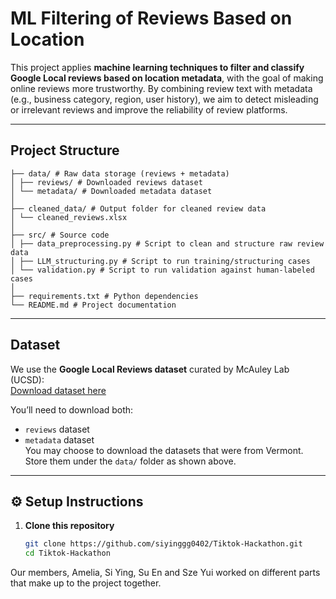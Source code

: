 # ML Filtering of Reviews Based on Location

This project applies **machine learning techniques to filter and classify Google Local reviews based on location metadata**, with the goal of making online reviews more trustworthy. By combining review text with metadata (e.g., business category, region, user history), we aim to detect misleading or irrelevant reviews and improve the reliability of review platforms.

---

## Project Structure

```
├── data/ # Raw data storage (reviews + metadata)
│ ├── reviews/ # Downloaded reviews dataset
│ └── metadata/ # Downloaded metadata dataset
│
├── cleaned_data/ # Output folder for cleaned review data
│ └── cleaned_reviews.xlsx
│
├── src/ # Source code
│ ├── data_preprocessing.py # Script to clean and structure raw review data
│ ├── LLM_structuring.py # Script to run training/structuring cases
│ └── validation.py # Script to run validation against human-labeled cases
│
├── requirements.txt # Python dependencies
└── README.md # Project documentation
```
---

## Dataset

We use the **Google Local Reviews dataset** curated by McAuley Lab (UCSD):  
[Download dataset here](https://mcauleylab.ucsd.edu/public_datasets/gdrive/googlelocal/)

You’ll need to download both:
- `reviews` dataset  
- `metadata` dataset  
You may choose to download the datasets that were from Vermont.
Store them under the `data/` folder as shown above.

---

## ⚙️ Setup Instructions

1. **Clone this repository**  
   ```bash
   git clone https://github.com/siyinggg0402/Tiktok-Hackathon.git
   cd Tiktok-Hackathon

Our members, Amelia, Si Ying, Su En and Sze Yui worked on different parts that make up to the project together.
